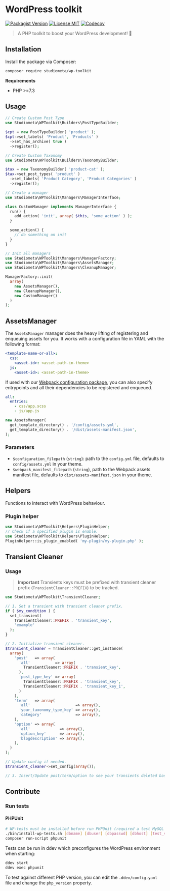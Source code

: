 # WordPress toolkit

[![Packagist Version](https://img.shields.io/github/v/release/studiometa/wp-toolkit?include_prereleases&label=packagist&style=flat-square)](https://packagist.org/packages/studiometa/wp-toolkit)
[![License MIT](https://img.shields.io/packagist/l/studiometa/wp-toolkit?style=flat-square)](https://packagist.org/packages/studiometa/wp-toolkit)
[![Codecov](https://img.shields.io/codecov/c/github/studiometa/wp-toolkit?style=flat-square)](https://codecov.io/gh/studiometa/wp-toolkit/)

> A PHP toolkit to boost your WordPress development! 🚀

## Installation

Install the package via Composer:

```bash
composer require studiometa/wp-toolkit
```

**Requirements**

- PHP >=7.3

## Usage

```php
// Create Custom Post Type
use Studiometa\WPToolkit\Builders\PostTypeBuilder;

$cpt = new PostTypeBuilder( 'product' );
$cpt->set_labels( 'Product', 'Products' )
  ->set_has_archive( true )
  ->register();

// Create Custom Taxonomy
use Studiometa\WPToolkit\Builders\TaxonomyBuilder;

$tax = new TaxonomyBuilder( 'product-cat' );
$tax->set_post_types( 'product' )
  ->set_labels( 'Product Category', 'Product Categories' )
  ->register();

// Create a manager
use Studiometa\WPToolkit\Managers\ManagerInterface;

class CustomManager implements ManagerInterface {
  run() {
    add_action( 'init', array( $this, 'some_action' ) );
  }

  some_action() {
    // do something on init
  }
}

// Init all managers
use Studiometa\WPToolkit\Managers\ManagerFactory;
use Studiometa\WPToolkit\Managers\AssetsManager;
use Studiometa\WPToolkit\Managers\CleanupManager;

ManagerFactory::init(
  array(
    new AssetsManager(),
    new CleanupManager(),
    new CustomManager()
  )
);
```

## AssetsManager

The `AssetsManager` manager does the heavy lifting of registering and enqueuing assets for you. It works with a configuration file in YAML with the following format:

```yaml
<template-name-or-all>:
  css:
    <asset-id>: <asset-path-in-theme>
  js:
    <asset-id>: <asset-path-in-theme>
```

If used with our [Webpack configuration package](https://github.com/studiometa/webpack-config), you can also specify entrypoints and all their dependencies to be registered and enqueued.

```yaml
all:
  entries:
    - css/app.scss
    - js/app.js
```

```php
new AssetsManager(
  get_template_directory() . '/config/assets.yml',
  get_template_directory() . '/dist/assets-manifest.json',
);
```

### Parameters

- `$configuration_filepath` (`string`): path to the `config.yml` file, defaults to `config/assets.yml` in your theme.
- `$webpack_manifest_filepath` (`string`), path to the Webpack assets manifest file, defaults to `dist/assets-manifest.json` in your theme.

## Helpers

Functions to interact with WordPress behaviour.

### Plugin helper

```php
use Studiometa\WPToolkit\Helpers\PluginHelper;
// Check if a specified plugin is enable.
use Studiometa\WPToolkit\Helpers\PluginHelper;
PluginHelper::is_plugin_enabled( 'my-plugin/my-plugin.php' );
```

## Transient Cleaner

### Usage

> **Important** Transients keys must be prefixed with transient cleaner prefix (`TransientCleaner::PREFIX`) to be tracked.

```php
use Studiometa\WPToolkit\TransientCleaner;

// 1. Set a transient with transient cleaner prefix.
if ( $my_condition ) {
  set_transient(
    TransientCleaner::PREFIX . 'transient_key',
    'example'
  );
}

// 2. Initialize transient cleaner.
$transient_cleaner = TransientCleaner::get_instance(
  array(
    'post'   => array(
      'all'           => array(
        TransientCleaner::PREFIX . 'transient_key',
      ),
      'post_type_key' => array(
        TransientCleaner::PREFIX . 'transient_key',
        TransientCleaner::PREFIX . 'transient_key_1',
      )
    ),
    'term'   => array(
      'all'                    => array(),
      'your_taxonomy_type_key' => array(),
      'category'               => array(),
    ),
    'option' => array(
      'all'             => array(),
      'option_key'      => array(),
      'blogdescription' => array(),
    ),
  )
);

// Update config if needed.
$transient_cleaner->set_config(array());

// 3. Insert/Update post/term/option to see your transients deleted based on your config.
```

## Contribute

### Run tests

#### PHPUnit

```bash
# WP-tests must be installed before run PHPUnit (required a test MySQL database).
./bin/install-wp-tests.sh [dbname] [dbuser] [dbpasswd] [dbhost] [test_version]
composer run-script phpunit
```

Tests can be run in ddev which preconfigures the WordPress environment when starting:

```bash
ddev start
ddev exec phpunit
```

To test against different PHP version, you can edit the `.ddev/config.yaml` file and change the `php_version` property.
